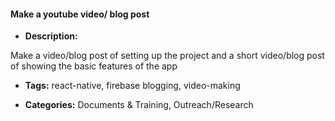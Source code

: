 #### Make a youtube video/ blog post


- **Description:**

Make a video/blog post of setting up the project and a short video/blog post of showing the basic features of the app

- **Tags:** react-native, firebase blogging, video-making

- **Categories:** Documents & Training, Outreach/Research


